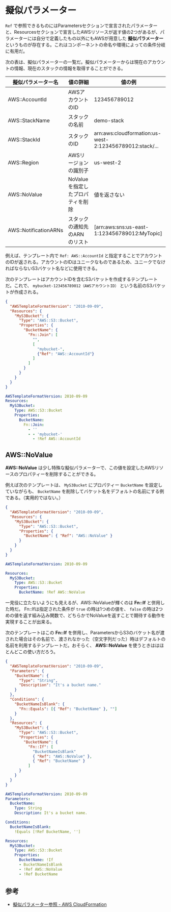 # 擬似パラメーター

`Ref` で参照できるものにはParametersセクションで宣言されたパラメーターと、Resourcesセクションで宣言したAWSリソースが返す値の2つがあるが、パラメーターには自分で定義したもの以外にもAWSが用意した **擬似パラメーター** というものが存在する。これはコンポーネントの命名や環境によっての条件分岐に有用だ。

次の表は、擬似パラメーターの一覧だ。擬似パラメーターからは現在のアカウントの情報、現在のスタックの情報を取得することができる。

| 擬似パラメーター名    | 値の詳細                          | 値の例                                                  |
| --------------------- | --------------------------------- | ------------------------------------------------------- |
| AWS::AccountId        | AWSアカウントのID                 | 123456789012                                            |
| AWS::StackName        | スタックの名前                    | demo-stack                                              |
| AWS::StackId          | スタックのID                      | arn:aws:cloudformation:us-west-2:123456789012:stack/... |
| AWS::Region           | AWSリージョンの識別子             | us-west-2                                               |
| AWS::NoValue          | NoValueを指定したプロパティを削除 | 値を返さない                                            |
| AWS::NotificationARNs | スタックの通知先のARNのリスト     | [arn:aws:sns:us-east-1:123456789012:MyTopic]            |

例えば、テンプレート内で `Ref: AWS::AccountId` と指定することでアカウントのIDが返される。アカウントのIDはユニークなものであるため、ユニークでなければならないS3バケット名などに使用できる。

次のテンプレートはアカウントIDを含むS3バケットを作成するテンプレートだ。これで、 `mybucket-123456789012（AWSアカウントID）` という名前のS3バケットが作成される。

```json
{
  "AWSTemplateFormatVersion": "2010-09-09",
  "Resources": {
    "MyS3Bucket": {
      "Type": "AWS::S3::Bucket",
      "Properties": {
        "BucketName": {
          "Fn::Join": [
            "",
            [
              "mybucket-",
              {"Ref": "AWS::AccountId"}
            ]
          ]
        }
      }
    }
  }
}
```

```yaml
AWSTemplateFormatVersion: 2010-09-09
Resources:
  MyS3Bucket:
    Type: AWS::S3::Bucket
    Properties:
      BucketName:
        Fn::Join:
          - ''
          - - 'mybucket-'
            - !Ref AWS::AccountId
```

## AWS::NoValue

**AWS::NoValue** は少し特殊な擬似パラメーターで、この値を設定したAWSリソースのプロパティーを削除することができる。

例えば次のテンプレートは、 `MyS3Bucket` にプロパティー `BucketName` を設定していながらも、 `BucketName` を削除してバケット名をデフォルトの名前にする例である。（実用的ではない。）

```json
{
  "AWSTemplateFormatVersion": "2010-09-09",
  "Resources": {
    "MyS3Bucket": {
      "Type": "AWS::S3::Bucket",
      "Properties": {
        "BucketName": { "Ref": "AWS::NoValue" }
      }
    }
  }
}
```

```yaml
AWSTemplateFormatVersion: 2010-09-09

Resources:
  MyS3Bucket:
    Type: AWS::S3::Bucket
    Properties:
      BucketName: !Ref AWS::NoValue
```

一見役に立たないようにも見えるが、AWS::NoValueが輝くのは **Fn::If** と併用した時だ。 Fn::Ifは指定された条件が `true` の時は1つめの値を、 `false` の時は2つめの値を返す組み込み関数で、どちらかでNoValueを返すことで期待する動作を実現することが出来る。

次のテンプレートはこの **Fn::If** を併用し、ParametersからS3のバケット名が渡された場合はその名前で、渡されなかった（空文字列だった）時はデフォルトの名前を利用するテンプレートだ。おそらく、 **AWS::NoValue** を使うときははほとんどこの使い方だろう。

```json
{
  "AWSTemplateFormatVersion": "2010-09-09",
  "Parameters": {
    "BucketName": {
      "Type": "String",
      "Description": "It's a bucket name."
    }
  },
  "Conditions": {
    "BucketNameIsBlank": {
      "Fn::Equals": [{ "Ref": "BucketName" }, ""]
    }
  },
  "Resources": {
    "MyS3Bucket": {
      "Type": "AWS::S3::Bucket",
      "Properties": {
        "BucketName": {
          "Fn::If": [
            "BucketNameIsBlank"
            { "Ref": "AWS::NoValue" },
            { "Ref": "BucketName" }
          ]
      }
    }
  }
}
```

```yaml
AWSTemplateFormatVersion: 2010-09-09
Parameters:
  BucketName:
    Type: String
    Description: It's a bucket name.

Conditions:
  BucketNameIsBlank:
    !Equals [!Ref BucketName, '']

Resources:
  MyS3Bucket:
    Type: AWS::S3::Bucket
    Properties:
      BucketName: !If
      - BucketNameIsBlank
      - !Ref AWS::NoValue
      - !Ref BucketName
```

## 参考

- [擬似パラメーター参照 - AWS CloudFormation](https://docs.aws.amazon.com/ja_jp/AWSCloudFormation/latest/UserGuide/pseudo-parameter-reference.html)